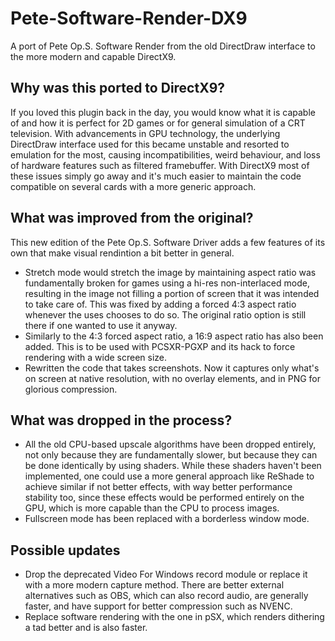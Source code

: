 # Pete-Software-Render-DX9
A port of Pete Op.S. Software Render from the old DirectDraw interface to the more modern and capable DirectX9.

## Why was this ported to DirectX9?
If you loved this plugin back in the day, you would know what it is capable of and how it is perfect for 2D games or for general simulation of a CRT television. With advancements in GPU technology, the underlying DirectDraw interface used for this became unstable and resorted to emulation for the most, causing incompatibilities, weird behaviour, and loss of hardware features such as filtered framebuffer. With DirectX9 most of these issues simply go away and it's much easier to maintain the code compatible on several cards with a more generic approach.

## What was improved from the original?
This new edition of the Pete Op.S. Software Driver adds a few features of its own that make visual rendintion a bit better in general.
* Stretch mode would stretch the image by maintaining aspect ratio was fundamentally broken for games using a hi-res non-interlaced mode, resulting in the image not filling a portion of screen that it was intended to take care of. This was fixed by adding a forced 4:3 aspect ratio whenever the uses chooses to do so. The original ratio option is still there if one wanted to use it anyway.
* Similarly to the 4:3 forced aspect ratio, a 16:9 aspect ratio has also been added. This is to be used with PCSXR-PGXP and its hack to force rendering with a wide screen size.
* Rewritten the code that takes screenshots. Now it captures only what's on screen at native resolution, with no overlay elements, and in PNG for glorious compression.

## What was dropped in the process?
* All the old CPU-based upscale algorithms have been dropped entirely, not only because they are fundamentally slower, but because they can be done identically by using shaders. While these shaders haven't been implemented, one could use a more general approach like ReShade to achieve similar if not better effects, with way better performance stability too, since these effects would be performed entirely on the GPU, which is more capable than the CPU to process images.
* Fullscreen mode has been replaced with a borderless window mode.

## Possible updates
* Drop the deprecated Video For Windows record module or replace it with a more modern capture method. There are better external alternatives such as OBS, which can also record audio, are generally faster, and have support for better compression such as NVENC.
* Replace software rendering with the one in pSX, which renders dithering a tad better and is also faster.